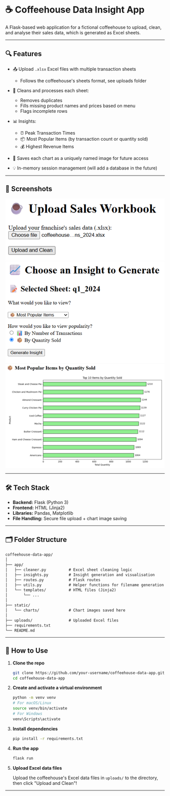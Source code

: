 # ☕ Coffeehouse Data Insight App

A Flask-based web application for a fictional coffeehouse to upload, clean, and analyse their sales data, which is generated as Excel sheets.

---

## 🔍 Features

- 📤 Upload `.xlsx` Excel files with multiple transaction sheets
  - Follows the coffeehouse's sheets format, see uploads folder

- 🧼 Cleans and processes each sheet:
  - Removes duplicates
  - Fills missing product names and prices based on menu
  - Flags incomplete rows
- 📊 Insights:
  - ⏰ Peak Transaction Times
  - 📦 Most Popular Items (by transaction count or quantity sold)
  - 💰 Highest Revenue Items
- 📁 Saves each chart as a uniquely named image for future access
- 💡 In-memory session management (will add a database in the future)

---

## 📸 Screenshots

![Upload Page](assets/preview_image_1.png)
![Cleaning Summary](assets/preview_image_2.png)
![Sheet Selection](assets/preview_image_3.png)

---

## 🛠 Tech Stack

- **Backend:** Flask (Python 3)
- **Frontend:** HTML (Jinja2)
- **Libraries:** Pandas, Matplotlib
- **File Handling:** Secure file upload + chart image saving

---

## 🗂 Folder Structure

```
coffeehouse-data-app/
│
├── app/
│   ├── cleaner.py          # Excel sheet cleaning logic
│   ├── insights.py         # Insight generation and visualisation
│   ├── routes.py           # Flask routes
│   ├── utils.py            # Helper functions for filename generation
│   └── templates/          # HTML files (Jinja2)
│       └── ...
│
├── static/
│   └── charts/             # Chart images saved here
│
├── uploads/                # Uploaded Excel files
├── requirements.txt
└── README.md
```

---

## 🚀 How to Use

1. **Clone the repo**
   ```bash
   git clone https://github.com/your-username/coffeehouse-data-app.git
   cd coffeehouse-data-app
   ```

2. **Create and activate a virtual environment**
   ```bash
   python -m venv venv
   # For macOS/Linux
   source venv/bin/activate
   # For Windows
   venv\Scripts\activate
   ```

3. **Install dependencies**
   ```bash
   pip install -r requirements.txt
   ```

4. **Run the app**
   ```bash
   flask run
   ```

5. **Upload Excel data files**

   Upload the coffeehouse's Excel data files in `uploads/` to the directory, then click "Upload and Clean"!

---